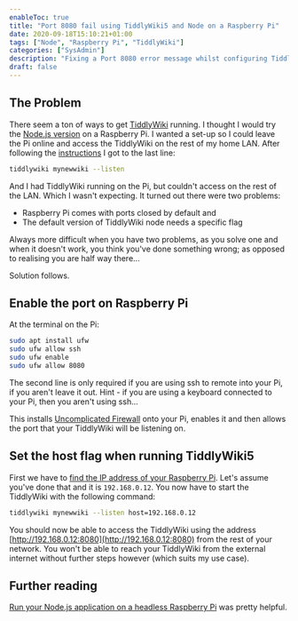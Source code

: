```yaml
---
enableToc: true
title: "Port 8080 fail using TiddlyWiki5 and Node on a Raspberry Pi"
date: 2020-09-18T15:10:21+01:00
tags: ["Node", "Raspberry Pi", "TiddlyWiki"]
categories: ["SysAdmin"]
description: "Fixing a Port 8080 error message whilst configuring TiddlyWiki5 and Node on a Raspberry Pi"
draft: false
---
```


## The Problem

There seem a ton of ways to get [TiddlyWiki](https://tiddlywiki.com/) running.  I thought I would try the [Node.js version](https://github.com/Jermolene/TiddlyWiki5) on a Raspberry Pi.  I wanted a set-up so I could leave the Pi online and access the TiddlyWiki on the rest of my home LAN.  After following the [instructions](https://tiddlywiki.com/static/Installing%2520TiddlyWiki%2520on%2520Node.js.html) I got to the last line:

```bash
tiddlywiki mynewwiki --listen
```

And I had TiddlyWiki running on the Pi, but couldn't access  on the rest of the LAN.  Which I wasn't expecting.  It turned out there were two problems:

-  Raspberry Pi comes with ports closed by default and
-  The default version of TiddlyWiki node needs a specific flag

Always more difficult when you have two problems, as you solve one and when it doesn't work, you think you've done something wrong; as opposed to realising you are half way there...  

Solution follows.

## Enable the port on Raspberry Pi

At the terminal on the Pi:

```bash
sudo apt install ufw
sudo ufw allow ssh
sudo ufw enable
sudo ufw allow 8080
```

The second line is only required if you are using ssh to remote into your Pi, if you aren't leave it out.  Hint - if you are using a keyboard connected to your Pi, then you aren't using ssh...

This installs [Uncomplicated Firewall](https://en.wikipedia.org/wiki/Uncomplicated_Firewall) onto your Pi, enables it and then allows the port that your TiddlyWiki will be listening on.

## Set the host flag when running TiddlyWiki5

First we have to [find the IP address of your Raspberry Pi](https://www.raspberrypi.org/documentation/remote-access/ip-address.md).  Let's assume you've done that and it is `192.168.0.12`.  You now have to start the TiddlyWiki with the following command:

```bash
tiddlywiki mynewwiki --listen host=192.168.0.12
```

You should now be able to access the TiddlyWiki using the address [http://192.168.0.12:8080](http://192.168.0.12:8080) from the rest of your network.  You won't be able to reach your TiddlyWiki from the external internet without further steps however (which suits my use case).

## Further reading

[Run your Node.js application on a headless Raspberry Pi](https://dev.to/bogdaaamn/run-your-nodejs-application-on-a-headless-raspberry-pi-4jnn) was pretty helpful.
